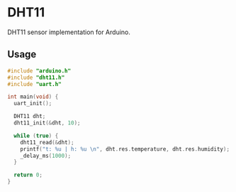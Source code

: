 # DHT11

DHT11 sensor implementation for Arduino.

## Usage

```c
#include "arduino.h"
#include "dht11.h"
#include "uart.h"

int main(void) {
  uart_init();

  DHT11 dht;
  dht11_init(&dht, 10);

  while (true) {
    dht11_read(&dht);
    printf("t: %u | h: %u \n", dht.res.temperature, dht.res.humidity);
    _delay_ms(1000);
  }

  return 0;
}
```
